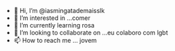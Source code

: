 - 👋 Hi, I’m @iasmingatademaisslk
- 👀 I’m interested in ...comer 
- 🌱 I’m currently learning rosa
- 💞️ I’m looking to collaborate on ...eu colaboro com lgbt
- 📫 How to reach me ... jovem

<!--- ?
iasmingatademaisslk/iasmingatademaisslk is a ✨ special ✨ repository because its `README.md` (this file) appears on your GitHub profile.
You can click the Preview link to take a look at your changes.
--->
